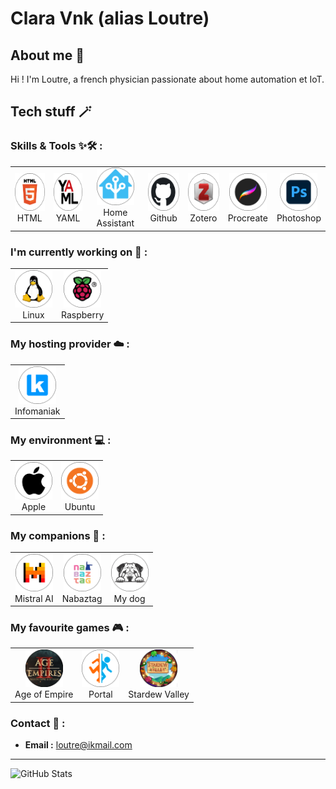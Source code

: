 # Clara Vnk (alias Loutre)

## About me 👀 

Hi ! I'm Loutre, a french physician passionate about home automation et IoT.

## Tech stuff 🪄

### Skills & Tools ✨🛠️ :

 <table align="center">
  <tr>
   <td align="center">
      <img src="https://github.com/ClaraVnk/ClaraVnk/blob/main/images/HTML.png" width="60" height="60" alt="HTML" />
      <br>HTML
   </td>
    <td align="center">
        <img src="https://github.com/ClaraVnk/ClaraVnk/blob/main/images/yaml.png" width="60" height="60" alt="YAML" />
        <br>YAML
     </td>
    <td align="center">
        <img src="https://github.com/ClaraVnk/ClaraVnk/blob/main/images/HA.png" width="60" height="60" alt="Home Assistant" />
        <br>Home Assistant
    </td>
        <td align="center">
        <img src="https://github.com/ClaraVnk/ClaraVnk/blob/main/images/github.png" width="60" height="60" alt="Github" />
        <br>Github
    </td>
    <td align="center">
        <img src="https://github.com/ClaraVnk/ClaraVnk/blob/main/images/zotero.png" width="60" height="60" alt="Zotero" />
        <br>Zotero
    </td>
    <td align="center">
        <img src="https://github.com/ClaraVnk/ClaraVnk/blob/main/images/procreate.png" width="60" height="60" alt="Procreate" />
        <br>Procreate
    </td>
    <td align="center">
        <img src="https://github.com/ClaraVnk/ClaraVnk/blob/main/images/photoshop.png" width="60" height="60" alt="Photoshop" />
        <br>Photoshop
    </td>
  </tr>
 </table>

### I'm currently working on 🚧 :

<table align="center">
  <tr>
   <td align="center">
      <img src="https://github.com/ClaraVnk/ClaraVnk/blob/main/images/linux.png" width="60" height="60" alt="Linux" />
      <br>Linux
    </td>
    <td align="center">
        <img src="https://github.com/ClaraVnk/ClaraVnk/blob/main/images/rasp.png" width="60" height="60" alt="Raspberry" />
        <br>Raspberry
    </td>
  </tr>
 </table>

### My hosting provider ☁️ :

 <table>
  <tr border: solid transparent;>
   <td align="center">
      <img src="https://github.com/ClaraVnk/ClaraVnk/blob/main/images/infomaniak.png" width="60" height="60" alt="Infomaniak" />
      <br>Infomaniak
    </td>
  </tr>
 </table>

### My environment 💻 :

<table align="center">
  <tr>
   <td align="center">
      <img src="https://github.com/ClaraVnk/ClaraVnk/blob/main/images/apple.png" width="60" height="60" alt="Apple" />
      <br>Apple
    </td>
    <td align="center">
        <img src="https://github.com/ClaraVnk/ClaraVnk/blob/main/images/ubuntu.png" width="60" height="60" alt="Ubuntu" />
        <br>Ubuntu
    </td>
  </tr>
 </table>

### My companions 🛟 :

<table align="center">
  <tr>
   <td align="center">
      <img src="https://github.com/ClaraVnk/ClaraVnk/blob/main/images/mistral-AI.png" width="60" height="60" alt="Mistral AI" />
      <br>Mistral AI
    </td>
    <td align="center">
        <img src="https://github.com/ClaraVnk/ClaraVnk/blob/main/images/nabaztag.png" width="60" height="60" alt="Nabaztag" />
        <br>Nabaztag
    </td>
    <td align="center">
        <img src="https://github.com/ClaraVnk/ClaraVnk/blob/main/images/sharpei.png" width="60" height="60" alt="Sharpei" />
        <br>My dog
    </td>
  </tr>
 </table>

### My favourite games 🎮 :

<table align="center">
  <tr>
   <td align="center">
      <img src="https://github.com/ClaraVnk/ClaraVnk/blob/main/images/aOe.png" width="60" height="60" alt="Age of Empire" />
      <br>Age of Empire
    </td>
    <td align="center">
        <img src="https://github.com/ClaraVnk/ClaraVnk/blob/main/images/portal.png" width="60" height="60" alt="Portal" />
        <br>Portal
    </td>
    <td align="center">
        <img src="https://github.com/ClaraVnk/ClaraVnk/blob/main/images/stardew-valley.png" width="60" height="60" alt="Stardew Valley" />
        <br>Stardew Valley
    </td>
  </tr>
 </table>

### Contact 💌 :

- **Email :** loutre@ikmail.com

---

![GitHub Stats](https://github-readme-stats.vercel.app/api?username=claravnk&show_icons=true&theme=radical)